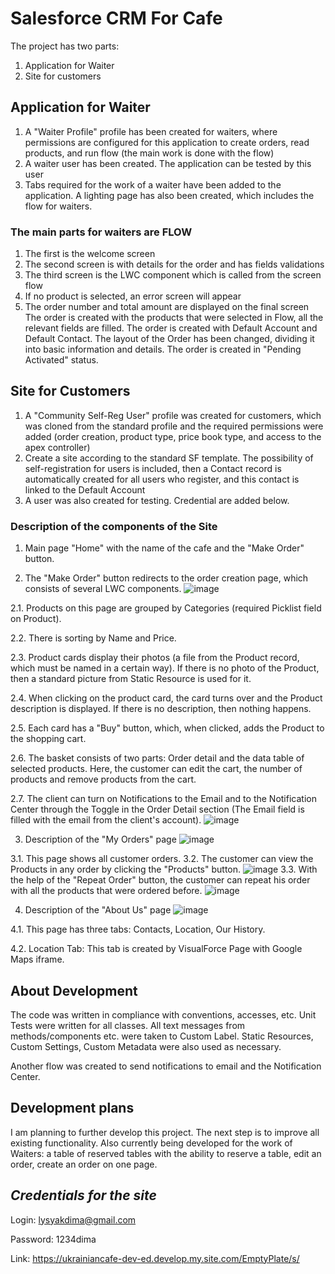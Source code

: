# Salesforce CRM For Cafe

The project has two parts:
1) Application for Waiter
2) Site for customers

## Application for Waiter

1. A "Waiter Profile" profile has been created for waiters, where permissions are configured for this application to create orders, read products, and run flow (the main work is done with the flow)
2. A waiter user has been created.  The application can be tested by this user
3. Tabs required for the work of a waiter have been added to the application. A lighting page has also been created, which includes the flow for waiters.


### The main parts for waiters are FLOW

1) The first is the welcome screen
2) The second screen  is with details for the order and has fields validations
3) The third screen is the LWC component which is called from  the screen flow
4) If no product is selected, an error screen will appear
5) The order number and total amount are displayed on the final screen
The order is created with the products that were selected in Flow, all the relevant fields are filled. The order is created with Default Account and Default Contact. The layout of the Order has been changed, dividing it into basic information and details. The order is created in "Pending Activated" status.


## Site for Customers

1. A "Community Self-Reg User" profile was created for customers, which was cloned from the standard profile and the required permissions were added (order creation, product type, price book type, and access to the apex controller)
2. Create a site according to the standard SF template. The possibility of self-registration for users is included, then a Contact record is automatically created for all users who register, and this contact is linked to the Default Account
3. A user was also created for testing. Credential are added below.


### Description of the components of the Site

1. Main page "Home" with the name of the cafe and the "Make Order" button.

2. The "Make Order" button redirects to the order creation page, which consists of several LWC components.
![image](https://user-images.githubusercontent.com/48255139/224378975-00d76176-0fec-4d83-bec9-74fd23724646.png)

  2.1. Products on this page are grouped by Categories (required Picklist field on Product).
  
  2.2. There is sorting by Name and Price.
  
  2.3. Product cards display their photos (a file from the Product record, which must be named in a certain way). If there is no photo of the Product, then a standard picture from Static Resource is used for it.
  
  2.4. When clicking on the product card, the card turns over and the Product description is displayed. If there is no description, then nothing happens.
  
  2.5. Each card has a "Buy" button, which, when clicked, adds the Product to the shopping cart.
  
  2.6. The basket consists of two parts: Order detail and the data table of selected products. Here, the customer can edit the cart, the number of products and remove products from the cart.
  
  2.7. The client can turn on Notifications to the Email and to the Notification Center through the Toggle in the Order Detail section (The Email field is filled with the email from the client's account).
![image](https://user-images.githubusercontent.com/48255139/224379230-f0247c53-6ee0-4b65-9e1b-8120aef8ed5d.png)

3. Description of the "My Orders" page
![image](https://user-images.githubusercontent.com/48255139/224380109-2aa71469-9267-4ab4-be3b-53e75492248a.png)

  3.1. This page shows all customer orders.
  3.2. The customer can view the Products in any order by clicking the "Products" button.
  ![image](https://user-images.githubusercontent.com/48255139/224381079-8584e15c-d89f-49ce-9bf6-1ada1eba1fa7.png)
  3.3. With the help of the "Repeat Order" button, the customer can repeat his order with all the products that were ordered before.
  ![image](https://user-images.githubusercontent.com/48255139/224381423-222348bc-a623-455b-89a2-5a9f6fe6ecc1.png)

4. Description of the "About Us" page
![image](https://user-images.githubusercontent.com/48255139/224381979-a421961e-2ff0-4e36-b68a-6eb0b311fa77.png)

  4.1. This page has three tabs: Contacts, Location, Our History.
  
  4.2. Location Tab: This tab is created by VisualForce Page with Google Maps iframe.


## About Development

The code was written in compliance with conventions, accesses, etc. Unit Tests were written for all classes. All text messages from methods/components etc. were taken to Custom Label. Static Resources, Custom Settings, Custom Metadata were also used as necessary.

Another flow was created to send notifications to email and the Notification Center.


## Development plans

I am planning to further develop this project.
The next step is to improve all existing functionality. Also currently being developed for the work of Waiters: a table of reserved tables with the ability to reserve a table, edit an order, create an order on one page.


## *Credentials for the site*

Login: lysyakdima@gmail.com

Password: 1234dima

Link: https://ukrainiancafe-dev-ed.develop.my.site.com/EmptyPlate/s/
